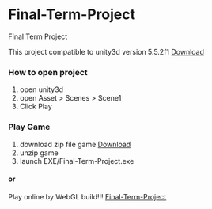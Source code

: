 # Final-Term-Project
Final Term Project

This project compatible to unity3d version 5.5.2f1 [Download](https://unity3d.com/get-unity/download?thank-you=update&download_nid=45968&os=Win)

### How to open project
1. open unity3d
2. open Asset > Scenes > Scene1
3. Click Play

### Play Game
1. download zip file game [Download](https://github.com/feedallcat/Final-Term-Project/raw/master/Final-Term-Project.zip)
2. unzip game
3. launch EXE/Final-Term-Project.exe
#### or
Play online by WebGL build!!! [Final-Term-Project](https://feedallcat.github.io/Final-Term-Project-WebGL/)


